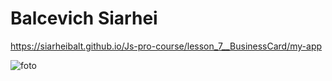 # Balcevich Siarhei

https://siarheibalt.github.io/Js-pro-course/lesson_7__BusinessCard/my-app

![foto](https://user-images.githubusercontent.com/75533283/116124214-acf1d080-a6cc-11eb-8e38-96bd0fd038ce.jpg)


